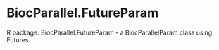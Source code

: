 # BiocParallel.FutureParam
R package: BiocParallel.FutureParam - a BiocParallelParam class using Futures
